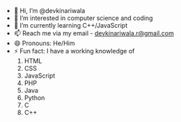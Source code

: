 - 👋 Hi, I’m @devkinariwala
- 👀 I’m interested in computer science and coding
- 🌱 I’m currently learning C++/JavaScript
- 📫 Reach me via my email - devkinariwala.r@gmail.com
- 😄 Pronouns: He/Him
- ⚡ Fun fact: I have a working knowledge of
  1. HTML
  2. CSS
  3. JavaScript
  4. PHP
  5. Java
  6. Python
  7. C
  8. C++

